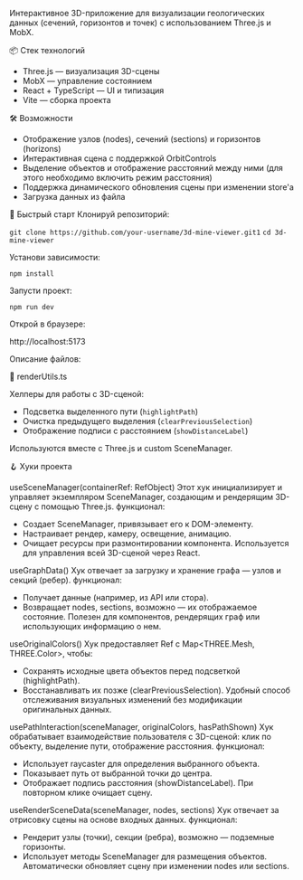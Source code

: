 Интерактивное 3D-приложение для визуализации геологических данных (сечений, горизонтов и точек) с использованием Three.js и MobX.

📦 Стек технологий
  - Three.js — визуализация 3D-сцены
  - MobX — управление состоянием
  - React + TypeScript — UI и типизация
  - Vite — сборка проекта

🛠️ Возможности
  - Отображение узлов (nodes), сечений (sections) и горизонтов (horizons)
  - Интерактивная сцена с поддержкой OrbitControls
  - Выделение объектов и отображение расстояний между ними (для этого необходимо включить режим расстояния)
  - Поддержка динамического обновления сцены при изменении store'а
  - Загрузка данных из файла

🚀 Быстрый старт
  Клонируй репозиторий:
  
`git clone https://github.com/your-username/3d-mine-viewer.git1`
`cd 3d-mine-viewer`

Установи зависимости:

`npm install`

Запусти проект:

`npm run dev`

Открой в браузере:

http://localhost:5173

Описание файлов:

  🧠 renderUtils.ts
 
  Хелперы для работы с 3D-сценой:
  - Подсветка выделенного пути (`highlightPath`)
  - Очистка предыдущего выделения (`clearPreviousSelection`)
  - Отображение подписи с расстоянием (`showDistanceLabel`)
 
  Используются вместе с Three.js и custom SceneManager.


 🪝 Хуки проекта
 
useSceneManager(containerRef: RefObject<HTMLDivElement>)
Этот хук инициализирует и управляет экземпляром SceneManager, создающим и рендерящим 3D-сцену с помощью Three.js.
функционал:
  - Создает SceneManager, привязывает его к DOM-элементу.
  - Настраивает рендер, камеру, освещение, анимацию.
  - Очищает ресурсы при размонтировании компонента.
Используется для управления всей 3D-сценой через React.

useGraphData()
Хук отвечает за загрузку и хранение графа — узлов и секций (ребер).
функционал:
  - Получает данные (например, из API или стора).
  - Возвращает nodes, sections, возможно — их отображаемое состояние.
Полезен для компонентов, рендерящих граф или использующих информацию о нем.

useOriginalColors()
Хук предоставляет Ref с Map<THREE.Mesh, THREE.Color>, чтобы:
  - Сохранять исходные цвета объектов перед подсветкой (highlightPath).
  - Восстанавливать их позже (clearPreviousSelection).
Удобный способ отслеживания визуальных изменений без модификации оригинальных данных.

usePathInteraction(sceneManager, originalColors, hasPathShown)
Хук обрабатывает взаимодействие пользователя с 3D-сценой: клик по объекту, выделение пути, отображение расстояния.
функционал:
  - Использует raycaster для определения выбранного объекта.
  - Показывает путь от выбранной точки до центра.
  - Отображает подпись расстояния (showDistanceLabel).
При повторном клике очищает сцену.

useRenderSceneData(sceneManager, nodes, sections)
Хук отвечает за отрисовку сцены на основе входных данных.
функционал:
  - Рендерит узлы (точки), секции (ребра), возможно — подземные горизонты.
  - Использует методы SceneManager для размещения объектов.
Автоматически обновляет сцену при изменении nodes или sections.
